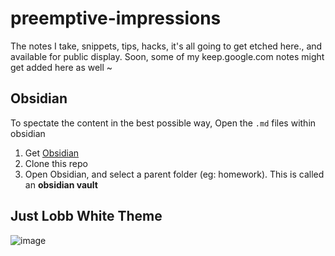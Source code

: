 # preemptive-impressions
The notes I take, snippets, tips, hacks, it's all going to get etched here., and available for public display. Soon, some of my keep.google.com notes might get added here as well ~
## Obsidian
To spectate the content in the best possible way, Open the `.md` files within obsidian
1. Get [Obsidian](https://obsidian.md/)
2. Clone this repo
3. Open Obsidian, and select a parent folder (eg: homework). This is called an **obsidian vault**
## Just Lobb White Theme
![image](https://github.com/nijuyonkadesu/preemptive-impressions/assets/85601344/bd8b63bb-1d7b-4eac-a6fe-07e236569691)
